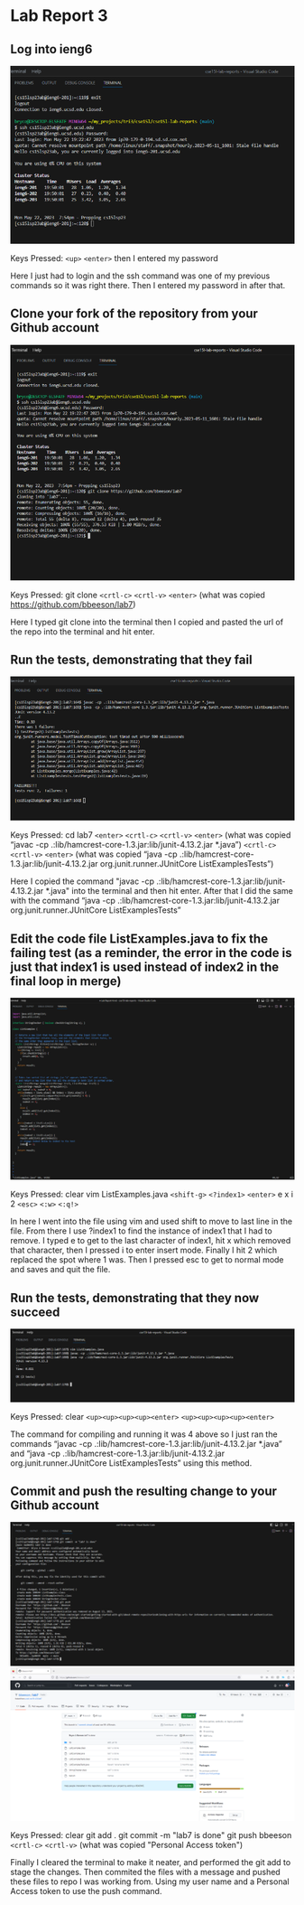 # Lab Report 3

## Log into ieng6
![Image](screenshot-lab7/Logintoieng6.png)


Keys Pressed: `<up>` `<enter>` then I entered my password 


Here I just had to login and the ssh command was one of my previous commands so it was right there. Then I entered my password in after that. 


## Clone your fork of the repository from your Github account
![Image](screenshot-lab7/clone.png)


Keys Pressed: git clone `<crtl-c>` `<crtl-v>` `<enter>`
(what was copied https://github.com/bbeeson/lab7) 


Here I typed git clone into the terminal then I copied and pasted the url of the repo into the terminal and hit enter. 


## Run the tests, demonstrating that they fail
![Image](screenshot-lab7/fail.png)


Keys Pressed: cd lab7 `<enter>`
              `<crtl-c>` `<crtl-v>` `<enter>` (what was copied “javac -cp .:lib/hamcrest-core-1.3.jar:lib/junit-4.13.2.jar *.java”)
              `<crtl-c>` `<crtl-v>` `<enter>` (what was copied “java -cp .:lib/hamcrest-core-1.3.jar:lib/junit-4.13.2.jar org.junit.runner.JUnitCore ListExamplesTests”)


Here I copied the command "javac -cp .:lib/hamcrest-core-1.3.jar:lib/junit-4.13.2.jar *.java" into the terminal and then hit enter. After that I did the same with the command “java -cp .:lib/hamcrest-core-1.3.jar:lib/junit-4.13.2.jar org.junit.runner.JUnitCore ListExamplesTests”


## Edit the code file ListExamples.java to fix the failing test (as a reminder, the error in the code is just that index1 is used instead of index2 in the final loop in merge)
![Image](screenshot-lab7/edit.png)


Keys Pressed: clear 
              vim ListExamples.java
              `<shift-g>` 
              `<?index1>`
              `<enter>`
              e
              x
              i
              2
              `<esc>`
              `<:w>`
              `<:q!>`


In here I went into the file using vim and used shift to move to last line in the file. From there I use ?index1 to find the instance of index1 that I had to remove. I typed e to get to the last character of index1, hit x which removed that character, then I pressed i to enter insert mode. Finally I hit 2 which replaced the spot where 1 was. Then I pressed esc to get to normal mode and saves and quit the file. 

## Run the tests, demonstrating that they now succeed
![Image](screenshot-lab7/succeed.png)


Keys Pressed: clear 
             `<up><up><up><up><enter>`
             `<up><up><up><up><enter>` 


The command for compiling and running it was 4 above so I just ran the commands “javac -cp .:lib/hamcrest-core-1.3.jar:lib/junit-4.13.2.jar *.java” and “java -cp .:lib/hamcrest-core-1.3.jar:lib/junit-4.13.2.jar org.junit.runner.JUnitCore ListExamplesTests” using this method. 


## Commit and push the resulting change to your Github account
![Image](screenshot-lab7/commit.png)
![Image](screenshot-lab7/push.png)


Keys Pressed: clear
              git add .
              git commit -m "lab7 is done"
              git push
              bbeeson 
             `<crtl-c>` `<crtl-v>` (what was copied "Personal Access token")


Finally I cleared the terminal to make it neater, and performed the git add to stage the changes. Then commited the files with a message and pushed these files to repo I was working from. Using my user name and a Personal Access token to use the push command. 